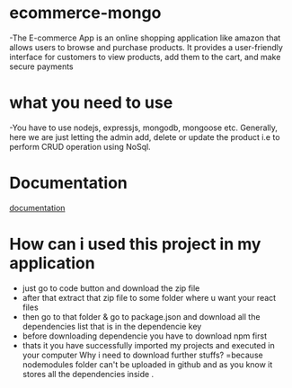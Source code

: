 # ecommerce-mongo
-The E-commerce App is an online shopping application like amazon that allows users to browse and purchase products. It provides a user-friendly interface for customers to view products, add them to the cart, and make secure payments

# what you need to use
-You have to use nodejs, expressjs, mongodb, mongoose etc.
Generally, here we are just letting the admin add, delete or update the product i.e to perform CRUD operation using NoSql.
# Documentation
[documentation](https://documenter.getpostman.com/view/27906833/2s9YC4VYoz)


# How can i used this project in my application
- just go to code button and download the zip file 
- after that extract that zip file to some folder where u want your react files
- then go to that folder & go to package.json and download all the dependencies list that is in the dependencie key
- before downloading dependencie you have to download npm first
- thats it you have successfully imported my projects and executed in your computer
 Why i need to download further stuffs?
=because nodemodules folder can't be uploaded in github and as you know it stores all the dependencies inside .
